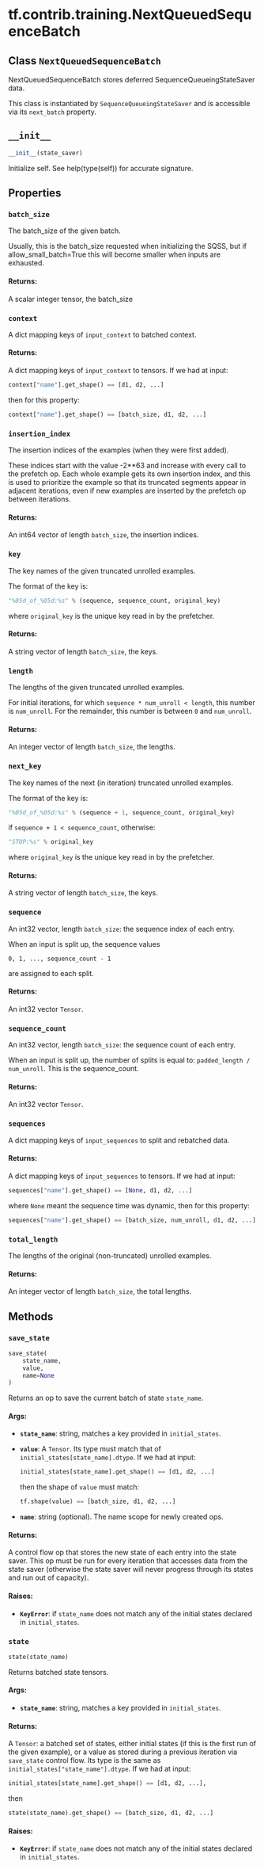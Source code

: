 <div itemscope itemtype="http://developers.google.com/ReferenceObject">
<meta itemprop="name" content="tf.contrib.training.NextQueuedSequenceBatch" />
<meta itemprop="path" content="Stable" />
<meta itemprop="property" content="batch_size"/>
<meta itemprop="property" content="context"/>
<meta itemprop="property" content="insertion_index"/>
<meta itemprop="property" content="key"/>
<meta itemprop="property" content="length"/>
<meta itemprop="property" content="next_key"/>
<meta itemprop="property" content="sequence"/>
<meta itemprop="property" content="sequence_count"/>
<meta itemprop="property" content="sequences"/>
<meta itemprop="property" content="total_length"/>
<meta itemprop="property" content="__init__"/>
<meta itemprop="property" content="save_state"/>
<meta itemprop="property" content="state"/>
</div>

# tf.contrib.training.NextQueuedSequenceBatch

## Class `NextQueuedSequenceBatch`

NextQueuedSequenceBatch stores deferred SequenceQueueingStateSaver data.



<!-- Placeholder for "Used in" -->

This class is instantiated by `SequenceQueueingStateSaver` and is accessible
via its `next_batch` property.

<h2 id="__init__"><code>__init__</code></h2>

``` python
__init__(state_saver)
```

Initialize self.  See help(type(self)) for accurate signature.




## Properties

<h3 id="batch_size"><code>batch_size</code></h3>

The batch_size of the given batch.

Usually, this is the batch_size requested when initializing the SQSS, but
if allow_small_batch=True this will become smaller when inputs are
exhausted.

#### Returns:

A scalar integer tensor, the batch_size


<h3 id="context"><code>context</code></h3>

A dict mapping keys of `input_context` to batched context.


#### Returns:

A dict mapping keys of `input_context` to tensors.
If we had at input:

```python
context["name"].get_shape() == [d1, d2, ...]
```

then for this property:

```python
context["name"].get_shape() == [batch_size, d1, d2, ...]
```


<h3 id="insertion_index"><code>insertion_index</code></h3>

The insertion indices of the examples (when they were first added).

These indices start with the value -2**63 and increase with every
call to the prefetch op.  Each whole example gets its own insertion
index, and this is used to prioritize the example so that its truncated
segments appear in adjacent iterations, even if new examples are inserted
by the prefetch op between iterations.

#### Returns:

An int64 vector of length `batch_size`, the insertion indices.


<h3 id="key"><code>key</code></h3>

The key names of the given truncated unrolled examples.

The format of the key is:

```python
"%05d_of_%05d:%s" % (sequence, sequence_count, original_key)
```

where `original_key` is the unique key read in by the prefetcher.

#### Returns:

A string vector of length `batch_size`, the keys.


<h3 id="length"><code>length</code></h3>

The lengths of the given truncated unrolled examples.

For initial iterations, for which `sequence * num_unroll < length`,
this number is `num_unroll`.  For the remainder,
this number is between `0` and `num_unroll`.

#### Returns:

An integer vector of length `batch_size`, the lengths.


<h3 id="next_key"><code>next_key</code></h3>

The key names of the next (in iteration) truncated unrolled examples.

The format of the key is:

```python
"%05d_of_%05d:%s" % (sequence + 1, sequence_count, original_key)
```

if `sequence + 1 < sequence_count`, otherwise:

```python
"STOP:%s" % original_key
```

where `original_key` is the unique key read in by the prefetcher.

#### Returns:

A string vector of length `batch_size`, the keys.


<h3 id="sequence"><code>sequence</code></h3>

An int32 vector, length `batch_size`: the sequence index of each entry.

When an input is split up, the sequence values
```
0, 1, ..., sequence_count - 1
```
are assigned to each split.

#### Returns:

An int32 vector `Tensor`.


<h3 id="sequence_count"><code>sequence_count</code></h3>

An int32 vector, length `batch_size`: the sequence count of each entry.

When an input is split up, the number of splits is equal to:
`padded_length / num_unroll`.  This is the sequence_count.

#### Returns:

An int32 vector `Tensor`.


<h3 id="sequences"><code>sequences</code></h3>

A dict mapping keys of `input_sequences` to split and rebatched data.


#### Returns:

A dict mapping keys of `input_sequences` to tensors.
If we had at input:

```python
sequences["name"].get_shape() == [None, d1, d2, ...]
```

where `None` meant the sequence time was dynamic, then for this property:

```python
sequences["name"].get_shape() == [batch_size, num_unroll, d1, d2, ...].
```


<h3 id="total_length"><code>total_length</code></h3>

The lengths of the original (non-truncated) unrolled examples.


#### Returns:

An integer vector of length `batch_size`, the total lengths.




## Methods

<h3 id="save_state"><code>save_state</code></h3>

``` python
save_state(
    state_name,
    value,
    name=None
)
```

Returns an op to save the current batch of state `state_name`.


#### Args:


* <b>`state_name`</b>: string, matches a key provided in `initial_states`.
* <b>`value`</b>: A `Tensor`.
  Its type must match that of `initial_states[state_name].dtype`.
  If we had at input:

  ```python
  initial_states[state_name].get_shape() == [d1, d2, ...]
  ```

  then the shape of `value` must match:

  ```python
  tf.shape(value) == [batch_size, d1, d2, ...]
  ```

* <b>`name`</b>: string (optional).  The name scope for newly created ops.


#### Returns:

A control flow op that stores the new state of each entry into
the state saver.  This op must be run for every iteration that
accesses data from the state saver (otherwise the state saver
will never progress through its states and run out of capacity).



#### Raises:


* <b>`KeyError`</b>: if `state_name` does not match any of the initial states
  declared in `initial_states`.

<h3 id="state"><code>state</code></h3>

``` python
state(state_name)
```

Returns batched state tensors.


#### Args:


* <b>`state_name`</b>: string, matches a key provided in `initial_states`.


#### Returns:

A `Tensor`: a batched set of states, either initial states (if this is
the first run of the given example), or a value as stored during
a previous iteration via `save_state` control flow.
Its type is the same as `initial_states["state_name"].dtype`.
If we had at input:

```python
initial_states[state_name].get_shape() == [d1, d2, ...],
```

then

```python
state(state_name).get_shape() == [batch_size, d1, d2, ...]
```



#### Raises:


* <b>`KeyError`</b>: if `state_name` does not match any of the initial states
  declared in `initial_states`.



